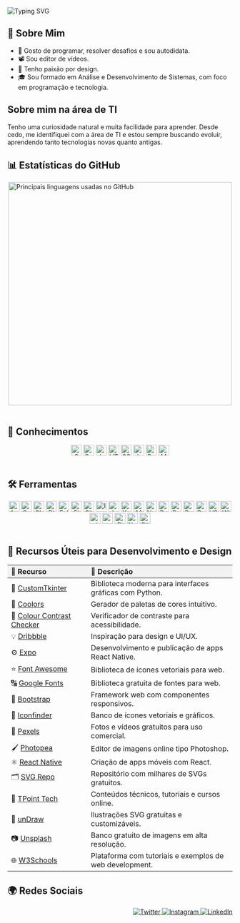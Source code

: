 ![Typing SVG](https://readme-typing-svg.demolab.com?font=Fira+Code&size=28&pause=1000&color=FFFFFF&center=true&vCenter=true&width=600&lines=%F0%9F%A4%9E!+Eu+sou+Márcio,+seja+bem-vindo.)

## 📌 Sobre Mim
<ul>
  <li>🧩 Gosto de programar, resolver desafios e sou autodidata.</li>
  <li>📽️ Sou editor de vídeos.</li>
  <li>🎨 Tenho paixão por design.</li>
  <li>🎓 Sou formado em Análise e Desenvolvimento de Sistemas, com foco em programação e tecnologia.</li>
</ul>

## Sobre mim na área de TI
<p>Tenho uma curiosidade natural e muita facilidade para aprender. Desde cedo, me identifiquei com a área de TI e estou sempre buscando evoluir, aprendendo tanto tecnologias novas quanto antigas.</p>

## 📊 Estatísticas do GitHub
<div style="display: flex; flex-wrap: wrap; justify-content: center; gap: 10px;">
  <a href="https://beacons.ai/ma4c89" target="_blank" rel="noopener noreferrer">
   <img src="https://github-readme-stats.vercel.app/api/top-langs/?username=ma4c89&hide_border=true&layout=compact" alt="Principais linguagens usadas no GitHub" style="max-width: 700; width: 500;" />
  </a>
</div>

<br>

## 🧠 Conhecimentos
<div align="center">
  <img alt="C" height="24" src="https://img.shields.io/badge/C-00599C?style=for-the-badge&logo=c&logoColor=white" />
  <img alt="C++" height="24" src="https://img.shields.io/badge/C++-00599C?style=for-the-badge&logo=c%2B%2B&logoColor=white" />
  <img alt="Java" height="24" src="https://img.shields.io/badge/Java-007396?style=for-the-badge&logo=java&logoColor=white" />
  <img alt="HTML5" height="24" src="https://img.shields.io/badge/HTML5-E34F26?style=for-the-badge&logo=html5&logoColor=white" />
  <img alt="CSS3" height="24" src="https://img.shields.io/badge/CSS3-1572B6?style=for-the-badge&logo=css3&logoColor=white" />
  <img alt="JavaScript" height="24" src="https://img.shields.io/badge/JavaScript-F7DF1E?style=for-the-badge&logo=javascript&logoColor=black" />
  <img alt="Python" height="24" src="https://img.shields.io/badge/Python-3776AB?style=for-the-badge&logo=python&logoColor=white" />
  <img alt="MySQL" height="24" src="https://img.shields.io/badge/MySQL-4479A1?style=for-the-badge&logo=mysql&logoColor=white" />
</div>

<br>

## 🛠️ Ferramentas
<div align="center">
  <img alt="Android Studio" height="24" src="https://img.shields.io/badge/Android_Studio-3DDC84?style=for-the-badge&logo=android-studio&logoColor=white" />
  <img alt="Canva" height="24" src="https://img.shields.io/badge/Canva-00C4CC?style=for-the-badge&logo=canva&logoColor=white" />
  <img alt="CLion" height="24" src="https://img.shields.io/badge/CLion-000000?style=for-the-badge&logo=clion&logoColor=white" />
  <img alt="Django" height="24" src="https://img.shields.io/badge/Django-092E20?style=for-the-badge&logo=django&logoColor=white" />
  <img alt="Eclipse" height="24" src="https://img.shields.io/badge/Eclipse-2C2255?style=for-the-badge&logo=eclipse&logoColor=white" />
  <img alt="Figma" height="24" src="https://img.shields.io/badge/Figma-F24E1E?style=for-the-badge&logo=figma&logoColor=white" />
  <img alt="Git" height="24" src="https://img.shields.io/badge/Git-F05032?style=for-the-badge&logo=git&logoColor=white" />
  <img alt="IntelliJ IDEA" height="24" src="https://img.shields.io/badge/IntelliJ_IDEA-000000?style=for-the-badge&logo=intellij-idea&logoColor=white" />
  <img alt="Jupyter" height="24" src="https://img.shields.io/badge/Jupyter-F37626?style=for-the-badge&logo=jupyter&logoColor=white" />
  <img alt="Kotlin" height="24" src="https://img.shields.io/badge/Kotlin-0095D5?style=for-the-badge&logo=kotlin&logoColor=white" />
  <img alt="MySQL" height="24" src="https://img.shields.io/badge/MySQL-4479A1?style=for-the-badge&logo=mysql&logoColor=white" />
  <img alt="Node.js" height="24" src="https://img.shields.io/badge/Node.js-339933?style=for-the-badge&logo=node.js&logoColor=white" />
  <img alt="PowerShell" height="24" src="https://img.shields.io/badge/PowerShell-012456?style=for-the-badge&logo=powershell&logoColor=white" />
  <img alt="PyCharm" height="24" src="https://img.shields.io/badge/PyCharm-000000?style=for-the-badge&logo=pycharm&logoColor=white" />
  <img alt="React" height="24" src="https://img.shields.io/badge/React-61DAFB?style=for-the-badge&logo=react&logoColor=black" />
  <img alt="Replit" height="24" src="https://img.shields.io/badge/Replit-2F2F2F?style=for-the-badge&logo=replit&logoColor=white" />
  <img alt="VS Code" height="24" src="https://img.shields.io/badge/VS_Code-007ACC?style=for-the-badge&logo=visual-studio-code&logoColor=white" />
  <img alt="Windows 11" height="24" src="https://img.shields.io/badge/Windows_11-0078D6?style=for-the-badge&logo=windows&logoColor=white" />
  <img alt="pip" height="24" src="https://img.shields.io/badge/pip-3776AB?style=for-the-badge&logo=python&logoColor=white" />
  <img alt="npm" height="24" src="https://img.shields.io/badge/npm-CB3837?style=for-the-badge&logo=npm&logoColor=white" />
  <img alt="Pinterest" height="24" src="https://img.shields.io/badge/Pinterest-BD081C?style=for-the-badge&logo=pinterest&logoColor=white" />
  <img alt="Notion" height="24" src="https://img.shields.io/badge/Notion-000000?style=for-the-badge&logo=notion&logoColor=white" />
  <img alt="GitHub Desktop" height="24" src="https://img.shields.io/badge/GitHub_Desktop-FF69B4?style=for-the-badge&logo=github&logoColor=white" />
</div>

<br>

## 🔧 Recursos Úteis para Desenvolvimento e Design
<table align="center" width="100%" border="0" cellspacing="0" cellpadding="6">
  <thead>
    <tr style="background-color: #f2f2f2;">
      <th align="left">🔗 Recurso</th>
      <th align="left">📝 Descrição</th>
    </tr>
  </thead>
  <tbody>
    <tr>
      <td>📄 <a href="https://customtkinter.tomschimansky.com/" target="_blank">CustomTkinter</a></td>
      <td>Biblioteca moderna para interfaces gráficas com Python.</td>
    </tr>
    <tr>
      <td>🎨 <a href="https://coolors.co/" target="_blank">Coolors</a></td>
      <td>Gerador de paletas de cores intuitivo.</td>
    </tr>
    <tr>
      <td>🧪 <a href="https://www.color-blindness.com/color-name-hue/" target="_blank">Colour Contrast Checker</a></td>
      <td>Verificador de contraste para acessibilidade.</td>
    </tr>
    <tr>
      <td>💡 <a href="https://dribbble.com/" target="_blank">Dribbble</a></td>
      <td>Inspiração para design e UI/UX.</td>
    </tr>
    <tr>
      <td>⚙️ <a href="https://expo.dev/" target="_blank">Expo</a></td>
      <td>Desenvolvimento e publicação de apps React Native.</td>
    </tr>
    <tr>
      <td>⭐ <a href="https://fontawesome.com/" target="_blank">Font Awesome</a></td>
      <td>Biblioteca de ícones vetoriais para web.</td>
    </tr>
    <tr>
      <td>🔠 <a href="https://fonts.google.com/" target="_blank">Google Fonts</a></td>
      <td>Biblioteca gratuita de fontes para web.</td>
    </tr>
    <tr>
      <td>🧱 <a href="https://getbootstrap.com/" target="_blank">Bootstrap</a></td>
      <td>Framework web com componentes responsivos.</td>
    </tr>
    <tr>
      <td>🧩 <a href="https://www.iconfinder.com/" target="_blank">Iconfinder</a></td>
      <td>Banco de ícones vetoriais e gráficos.</td>
    </tr>
    <tr>
      <td>📸 <a href="https://www.pexels.com/pt-br/" target="_blank">Pexels</a></td>
      <td>Fotos e vídeos gratuitos para uso comercial.</td>
    </tr>
    <tr>
      <td>🖌️ <a href="https://www.photopea.com/" target="_blank">Photopea</a></td>
      <td>Editor de imagens online tipo Photoshop.</td>
    </tr>
    <tr>
      <td>⚛️ <a href="https://reactnative.dev/" target="_blank">React Native</a></td>
      <td>Criação de apps móveis com React.</td>
    </tr>
    <tr>
      <td>🗂️ <a href="https://www.svgrepo.com/" target="_blank">SVG Repo</a></td>
      <td>Repositório com milhares de SVGs gratuitos.</td>
    </tr>
    <tr>
      <td>🎤 <a href="https://www.tpointtech.com/" target="_blank">TPoint Tech</a></td>
      <td>Conteúdos técnicos, tutoriais e cursos online.</td>
    </tr>
    <tr>
      <td>🎯 <a href="https://undraw.co/" target="_blank">unDraw</a></td>
      <td>Ilustrações SVG gratuitas e customizáveis.</td>
    </tr>
    <tr>
      <td>📷 <a href="https://unsplash.com/pt-br" target="_blank">Unsplash</a></td>
      <td>Banco gratuito de imagens em alta resolução.</td>
    </tr>
    <tr>
      <td>🌐 <a href="https://www.w3schools.com/" target="_blank">W3Schools</a></td>
      <td>Plataforma com tutoriais e exemplos de web development.</td>
    </tr>
  </tbody>
</table>


## 🌍 Redes Sociais
<p align="right">
  <a href="https://twitter.com/Marciovila9541" target="_blank" rel="noopener noreferrer">
    <img src="https://img.shields.io/badge/Twitter-1DA1F2?style=for-the-badge&logo=twitter&logoColor=white" alt="Twitter"/>
  </a>
  <a href="https://www.instagram.com/marcio_ferreira11" target="_blank" rel="noopener noreferrer">
    <img src="https://img.shields.io/badge/Instagram-E4405F?style=for-the-badge&logo=instagram&logoColor=white" alt="Instagram" />
  </a>
  <a href="https://www.linkedin.com/in/márcio-ferreira-b54383327" target="_blank" rel="noopener noreferrer">
    <img src="https://img.shields.io/badge/LinkedIn-0077B5?style=for-the-badge&logo=linkedin&logoColor=white" alt="LinkedIn" />
  </a>
</p>
